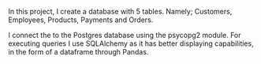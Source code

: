 In this project, I create a database with 5 tables. 
Namely; Customers, Employees, Products, Payments and Orders.

I connect the to the Postgres database using the psycopg2 module.
For executing queries I use SQLAlchemy as it has better displaying capabilities, in the form of a dataframe through Pandas.


